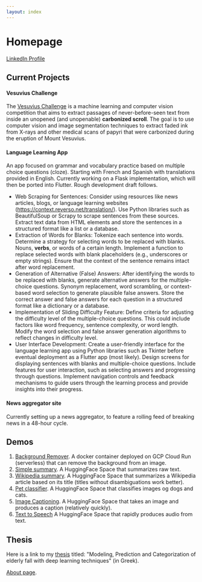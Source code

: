 ```yaml
---
layout: index
---
```



# Homepage
[LinkedIn Profile](https://www.linkedin.com/in/dimitrios-alexandridis-49334b273)

## Current Projects

#### Vesuvius Challenge

The [Vesuvius Challenge](https://scrollprize.org/) is a machine learning and computer vision competition that aims to extract passages of never-before-seen text from inside an unopened (and unopenable) **carbonized scroll**. The goal is to use computer vision and image segmentation techniques to extract faded ink from X-rays and other medical scans of papyri that were carbonized during the eruption of Mount Vesuvius.

#### Language Learning App
An app focused on grammar and vocabulary practice based on multiple choice questions (cloze). Starting with French and Spanish with translations provided in English. Currently working on a Flask implementation, which will then be ported into Flutter. Rough development draft follows.

* Web Scraping for Sentences:
Consider using resources like news articles, blogs, or language learning websites (https://context.reverso.net/translation/).
Use Python libraries such as BeautifulSoup or Scrapy to scrape sentences from these sources. Extract text data from HTML elements and store the sentences in a structured format like a list or a database.
* Extraction of Words for Blanks:
Tokenize each sentence into words.
Determine a strategy for selecting words to be replaced with blanks. Nouns, **verbs**, or words of a certain length.
Implement a function to replace selected words with blank placeholders (e.g., underscores or empty strings). Ensure that the context of the sentence remains intact after word replacement.
* Generation of Alternative (False) Answers:
After identifying the words to be replaced with blanks, generate alternative answers for the multiple-choice questions.
Synonym replacement, word scrambling, or context-based word selection to generate plausible false answers.
Store the correct answer and false answers for each question in a structured format like a dictionary or a database.
* Implementation of Sliding Difficulty Feature:
Define criteria for adjusting the difficulty level of the multiple-choice questions. This could include factors like word frequency, sentence complexity, or word length.
Modify the word selection and false answer generation algorithms to reflect changes in difficulty level.
* User Interface Development:
Create a user-friendly interface for the language learning app using Python libraries such as Tkinter before eventual deployment as a Flutter app (most likely).
Design screens for displaying sentences with blanks and multiple-choice questions. Include features for user interaction, such as selecting answers and progressing through questions.
Implement navigation controls and feedback mechanisms to guide users through the learning process and provide insights into their progress.

#### News aggregator site
Currently setting up a news aggregator, to feature a rolling feed of breaking news in a 48-hour cycle.

## Demos

1.  [Background Remover](https://shorturl.at/cvzEG).
    A docker container deployed on GCP Cloud Run (serverless) that can remove the background from an image.
2.  [Simple summary](https://huggingface.co/spaces/di-mitris/demo-1).
    A HuggingFace Space that summarizes raw text.
3.  [Wikipedia summary](https://huggingface.co/spaces/di-mitris/demo-2-wiki-summary).
    A HuggingFace Space that summarizes a Wikipedia article based on its title (titles without disambiguations work better).
4.  [Pet classifier](https://huggingface.co/spaces/di-mitris/classifier).
    A HuggingFace Space that classifies images og dogs and cats.
5.  [Image Captioning](https://huggingface.co/spaces/di-mitris/Fast-Captions).
    A HuggingFace Space that takes an image and produces a caption (relatively quickly).
6.  [Text to Speech](https://huggingface.co/spaces/di-mitris/TextToSpeech)
    A HuggingFace Space that rapidly produces audio from text.

## Thesis
Here is a link to my [thesis](https://drive.google.com/file/d/1BUvra2-Q_VPrjHNwgIGKAkRCuEIoBCyn/view?usp=sharing) titled: "Modeling, Prediction and Categorization of elderly fall with deep learning techniques" (in Greek).

[About page](./about.html).

